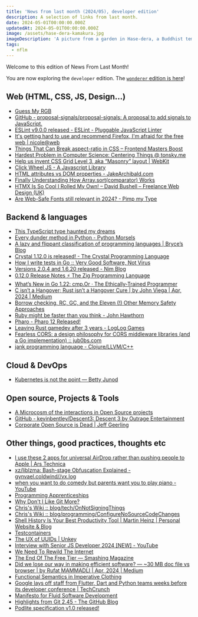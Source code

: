 ```yaml
---
title: 'News from last month (2024/05), developer edition'
description: A selection of links from last month.
date: 2024-05-01T00:00:00.000Z
updatedAt: 2024-05-01T00:00:00.000Z
image: /assets/hase-dera-kamakura.jpg
imageDescription: 'A picture from a garden in Hase-dera, a Buddhist temple in Kamakura.'
tags:
  - nflm
---
```


Welcome to this edition of News From Last Month!

You are now exploring the `developer` edition. The [`wonderer` edition is here](/news-from-last-month-202405-wonderer-edition)!

## Web (HTML, CSS, JS, Design...)

* [Guess My RGB](https://susam.net/myrgb.html) <!-- TAGS: 202404,dev,web -->
* [GitHub - proposal-signals/proposal-signals: A proposal to add signals to JavaScript.](https://github.com/proposal-signals/proposal-signals) <!-- TAGS: 202404,dev,web -->
* [ESLint v9.0.0 released - ESLint - Pluggable JavaScript Linter](https://eslint.org/blog/2024/04/eslint-v9.0.0-released/) <!-- TAGS: 202404,dev,web -->
* [It's getting hard to use and recommend Firefox, I'm afraid for the free web | nicole@web](https://www.ntietz.com/blog/firefox-and-the-free-web/) <!-- TAGS: 202404,dev,web -->
* [Things That Can Break aspect-ratio in CSS – Frontend Masters Boost](https://frontendmasters.com/blog/things-that-can-break-aspect-ratio-in-css/) <!-- TAGS: 202404,dev,web -->
* [Hardest Problem in Computer Science: Centering Things @ tonsky.me](https://tonsky.me/blog/centering/) <!-- TAGS: 202404,dev,web -->
* [Help us invent CSS Grid Level 3, aka “Masonry” layout | WebKit](https://webkit.org/blog/15269/help-us-invent-masonry-layouts-for-css-grid-level-3/) <!-- TAGS: 202404,dev,web -->
* [Click Wheel JS - A Javascript Library](https://www.clickwheeljs.com/) <!-- TAGS: 202404,dev,web -->
* [HTML attributes vs DOM properties - JakeArchibald.com](https://jakearchibald.com/2024/attributes-vs-properties/) <!-- TAGS: 202404,dev,web -->
* [Finally Understanding How Array.sort(comparator) Works](https://www.jameskerr.blog/posts/javascript-sort-comparators/) <!-- TAGS: 202404,dev,web -->
* [HTMX Is So Cool I Rolled My Own! – David Bushell – Freelance Web Design (UK)](https://dbushell.com/2024/04/16/htmx-and-modern-javascript/) <!-- TAGS: 202404,dev,web -->
* [Are Web-Safe Fonts still relevant in 2024? - Pimp my Type](https://pimpmytype.com/web-safe-fonts/) <!-- TAGS: 202404,dev,web -->

## Backend & languages

* [This TypeScript type haunted my dreams](https://amir.rachum.com/typescript-oneof/) <!-- TAGS: 202404,backend,dev -->
* [Every dunder method in Python - Python Morsels](https://www.pythonmorsels.com/every-dunder-method/) <!-- TAGS: 202404,backend,dev -->
* [A lazy and flippant classification of programming languages | Bryce’s Blog](https://blog.brycekerley.net/2024/04/01/p-langs.html) <!-- TAGS: 202404,backend,dev -->
* [Crystal 1.12.0 is released! - The Crystal Programming Language](https://crystal-lang.org/2024/04/09/1.12.0-released/) <!-- TAGS: 202404,backend,dev -->
* [How I write tests in Go :: Very Good Software, Not Virus](https://blog.verygoodsoftwarenotvirus.ru/posts/testing-in-go/) <!-- TAGS: 202404,backend,dev -->
* [Versions 2.0.4 and 1.6.20 released - Nim Blog](https://nim-lang.org//blog/2024/04/16/versions-1620-204-released.html) <!-- TAGS: 202404,backend,dev -->
* [0.12.0 Release Notes ⚡ The Zig Programming Language](https://ziglang.org/download/0.12.0/release-notes.html) <!-- TAGS: 202404,backend,dev -->
* [What’s New in Go 1.22: cmp.Or · The Ethically-Trained Programmer](https://blog.carlana.net/post/2024/golang-cmp-or-uses-and-history/) <!-- TAGS: 202404,backend,dev -->
* [C isn’t a Hangover; Rust isn’t a Hangover Cure | by John Viega | Apr, 2024 | Medium](https://medium.com/@john_25313/c-isnt-a-hangover-rust-isn-t-a-hangover-cure-580c9b35b5ce) <!-- TAGS: 202404,backend,dev -->
* [Borrow checking, RC, GC, and the Eleven (!) Other Memory Safety Approaches](https://verdagon.dev/grimoire/grimoire) <!-- TAGS: 202404,backend,dev -->
* [Ruby might be faster than you think - John Hawthorn](https://www.johnhawthorn.com/2024/ruby-might-be-faster-than-you-think/) <!-- TAGS: 202404,backend,dev -->
* [Pharo - Pharo 12 Released!](https://pharo.org/news/2024-04-26-pharo12-released.html) <!-- TAGS: 202404,backend,dev -->
* [Leaving Rust gamedev after 3 years - LogLog Games](https://loglog.games/blog/leaving-rust-gamedev/) <!-- TAGS: 202404,backend,dev -->
* [Fearless CORS: a design philosophy for CORS middleware libraries (and a Go implementation) :: jub0bs.com](https://jub0bs.com/posts/2023-02-08-fearless-cors/) <!-- TAGS: 202404,backend,dev -->
* [jank programming language - Clojure/LLVM/C++](https://jank-lang.org/) <!-- TAGS: 202404,backend,dev -->

## Cloud & DevOps

* [Kubernetes is not the point — Betty Junod](https://www.bettyjunod.com/blog/kubernetes-is-not-the-point) <!-- TAGS: 202404,cloud,dev,devops -->

## Open source, Projects & Tools

* [A Microcosm of the interactions in Open Source projects](https://robmensching.com/blog/posts/2024/03/30/a-microcosm-of-the-interactions-in-open-source-projects/) <!-- TAGS: 202404,opensource -->
* [GitHub - kevinbentley/Descent3: Descent 3 by Outrage Entertainment](https://github.com/kevinbentley/Descent3) <!-- TAGS: 202404,opensource -->
* [Corporate Open Source is Dead | Jeff Geerling](https://www.jeffgeerling.com/blog/2024/corporate-open-source-dead) <!-- TAGS: 202404,opensource -->

## Other things, good practices, thoughts etc

* [I use these 2 apps for universal AirDrop rather than pushing people to Apple | Ars Technica](https://arstechnica.com/gadgets/2024/03/the-two-apps-i-use-when-i-need-airdrop-on-non-apple-devices/) <!-- TAGS: 202404,dev,various -->
* [xz/liblzma: Bash-stage Obfuscation Explained - gynvael.coldwind//vx.log](https://gynvael.coldwind.pl) <!-- TAGS: 202404,dev,various -->
* [when you want to do comedy but parents want you to play piano - YouTube](https://www.youtube.com/watch?v=fmN_VdCtp8I) <!-- TAGS: 202404,dev,various -->
* [Programming Apprenticeships](https://two-wrongs.com/programming-apprenticeships.html) <!-- TAGS: 202404,dev,various -->
* [Why Don't I Like Git More?](https://matduggan.com/why-dont-i-like-git-more/) <!-- TAGS: 202404,dev,various -->
* [Chris's Wiki :: blog/tech/OnNotSigningThings](https://utcc.utoronto.ca/~cks/space/blog/tech/OnNotSigningThings) <!-- TAGS: 202404,dev,various -->
* [Chris's Wiki :: blog/programming/ConfigureNoSourceCodeChanges](https://utcc.utoronto.ca/~cks/space/blog/programming/ConfigureNoSourceCodeChanges) <!-- TAGS: 202404,dev,various -->
* [Shell History Is Your Best Productivity Tool | Martin Heinz | Personal Website & Blog](https://martinheinz.dev/blog/110) <!-- TAGS: 202404,dev,various -->
* [Testcontainers](https://testcontainers.com) <!-- TAGS: 202404,dev,various -->
* [The UX of UUIDs | Unkey](https://www.unkey.com/blog/uuid-ux) <!-- TAGS: 202404,dev,various -->
* [Interview with Senior JS Developer 2024 \[NEW\] - YouTube](https://www.youtube.com/watch?v=aWfYxg-Ypm4) <!-- TAGS: 202404,dev,various -->
* [We Need To Rewild The Internet](https://www.noemamag.com/we-need-to-rewild-the-internet/) <!-- TAGS: 202404,dev,various -->
* [The End Of The Free Tier — Smashing Magazine](https://www.smashingmagazine.com/2024/04/end-of-free-tier/) <!-- TAGS: 202404,dev,various -->
* [Did we lose our way in making efficient software? — \~30 MB doc file vs browser | by Rufat MAMMADLI | Apr, 2024 | Medium](https://rufatmammadli.medium.com/did-we-lose-our-way-in-making-efficient-software-30-mb-doc-file-vs-browser-fed12dd866a4) <!-- TAGS: 202404,dev,various -->
* [Functional Semantics in Imperative Clothing](https://rtfeldman.com/imperative-clothing) <!-- TAGS: 202404,dev,various -->
* [Google lays off staff from Flutter, Dart and Python teams weeks before its developer conference | TechCrunch](https://techcrunch.com/2024/04/29/google-lays-off-staff-from-flutter-dart-python-weeks-before-its-developer-conference/) <!-- TAGS: 202404,dev,various -->
* [Manifesto for Fluid Software Development](https://fluidmanifesto.org/) <!-- TAGS: 202404,dev,various -->
* [Highlights from Git 2.45 - The GitHub Blog](https://github.blog/2024-04-29-highlights-from-git-2-45/) <!-- TAGS: 202404,dev,various -->
* [Podlite specification v1.0 released!](https://podlite.org/2024/4/23/1/podlite-specification-v1-0-released) <!-- TAGS: 202404,dev,various -->
